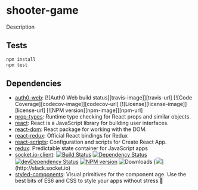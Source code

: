 # shooter-game

Description

## Tests

```sh
npm install
npm test
```

## Dependencies

-   [auth0-web](https://github.com/brunokrebs/auth0-web): [![Auth0 Web build status][travis-image]][travis-url] [![Code Coverage][codecov-image]][codecov-url] [![License][license-image]][license-url] [![NPM version][npm-image]][npm-url]
-   [prop-types](https://github.com/facebook/prop-types): Runtime type checking for React props and similar objects.
-   [react](https://github.com/facebook/react): React is a JavaScript library for building user interfaces.
-   [react-dom](https://github.com/facebook/react): React package for working with the DOM.
-   [react-redux](https://github.com/reduxjs/react-redux): Official React bindings for Redux
-   [react-scripts](https://github.com/facebookincubator/create-react-app): Configuration and scripts for Create React App.
-   [redux](https://github.com/reactjs/redux): Predictable state container for JavaScript apps
-   [socket.io-client](https://github.com/Automattic/socket.io-client): [![Build Status](https://secure.travis-ci.org/socketio/socket.io-client.svg?branch=master)](http://travis-ci.org/socketio/socket.io-client) [![Dependency Status](https://david-dm.org/socketio/socket.io-client.svg)](https://david-dm.org/socketio/socket.io-client) [![devDependency Status](https://david-dm.org/socketio/socket.io-client/dev-status.svg)](https://david-dm.org/socketio/socket.io-client#info=devDependencies) [![NPM version](https://badge.fury.io/js/socket.io-client.svg)](https://www.npmjs.com/package/socket.io-client) ![Downloads](http://img.shields.io/npm/dm/socket.io-client.svg?style=flat) [![](http://slack.socket.io/badge.svg?)](http://slack.socket.io)
-   [styled-components](https://github.com/styled-components/styled-components): Visual primitives for the component age. Use the best bits of ES6 and CSS to style your apps without stress 💅
